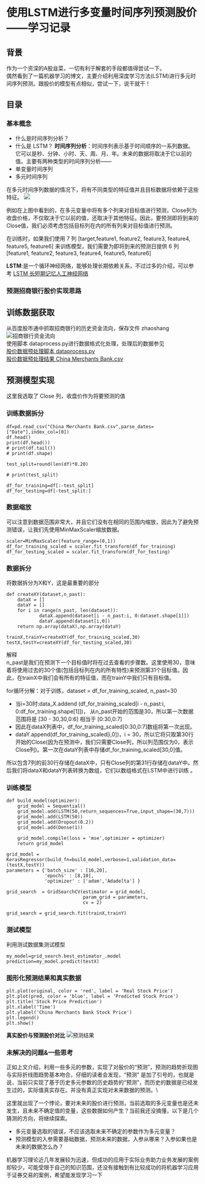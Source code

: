 # 使用LSTM进行多变量时间序列预测股价——学习记录
## 背景
作为一个资深的A股韭菜，一切有利于解套的手段都值得尝试一下。\
偶然看到了一篇机器学习的博文，主要介绍利用深度学习方法(LSTM)进行多元时间序列预测。跟股价的模型有点相似，尝试一下，说干就干！
## 目录
### 基本概念
* 什么是时间序列分析？
* 什么是 LSTM？
**时间序列分析**：时间序列表示基于时间顺序的一系列数据。它可以是秒、分钟、小时、天、周、月、年。未来的数据将取决于它以前的值。主要有两种类型的时间序列分析——
* 单变量时间序列
* 多元时间序列

在多元时间序列数据的情况下，将有不同类型的特征值并且目标数据将依赖于这些特征。
![](/pics/price.jpg)

例如在上图中看到的，在多元变量中将有多个列来对目标值进行预测，Close列为收盘价格，不仅取决于它以前的值，还取决于其他特征。因此，要预测即将到来的Close值，我们必须考虑包括目标列在内的所有列来对目标值进行预测。

在训练时，如果我们使用 7 列 [target,feature1, feature2, feature3, feature4, feature5, feature6] 来训练模型，我们需要为即将到来的预测日提供 6 列 [feature1, feature2, feature3, feature4, feature5, feature6]

**LSTM**:是一个循环神经网络，能够处理长期依赖关系，不过过多的介绍，可以参考 [LSTM 长短期记忆人工神经网络](https://baike.baidu.com/item/%E9%95%BF%E7%9F%AD%E6%9C%9F%E8%AE%B0%E5%BF%86%E4%BA%BA%E5%B7%A5%E7%A5%9E%E7%BB%8F%E7%BD%91%E7%BB%9C/17541107?fr=ge_ala)


### 预测招商银行股价实现思路
## 训练数据获取
从百度股市通中抓取招商银行的历史资金流向，保存文件 zhaoshang ![招商银行资金流向](/pics/history.jpg) \
使用脚本 dataprocess.py进行数据格式化处理，处理后的数据参见 \
[股价数据预处理脚本 dataprocess.py](/dataprocess.py) \
[股价数据预处理结果 China Merchants Bank.csv](/China%20Merchants%20Bank.csv)

## 预测模型实现
这里我选取了 Close 列，收盘价作为将要预测的值
### 训练数据拆分
 ```
df=pd.read_csv("China Merchants Bank.csv",parse_dates=["Date"],index_col=[0])
df.head()
print(df.head())
# print(df.tail())
# print(df.shape)

test_split=round(len(df)*0.20)

# print(test_split)

df_for_training=df[:-test_split]
df_for_testing=df[-test_split:]
 ```   

### 数据缩放
可以注意到数据范围非常大，并且它们没有在相同的范围内缩放，因此为了避免预测错误，让我们先使用MinMaxScaler缩放数据。

```
scaler=MinMaxScaler(feature_range=(0,1))
df_for_training_scaled = scaler.fit_transform(df_for_training)
df_for_testing_scaled = scaler.fit_transform(df_for_testing)
```

### 数据拆分
将数据拆分为X和Y，这是最重要的部分

```
def createXY(dataset,n_past):
    dataX = []
    dataY = []
    for i in range(n_past, len(dataset)):
            dataX.append(dataset[i - n_past:i, 0:dataset.shape[1]])
            dataY.append(dataset[i,0])
    return np.array(dataX),np.array(dataY)    

trainX,trainY=createXY(df_for_training_scaled,30)
testX,testY=createXY(df_for_testing_scaled,30)
```

解释 \
n_past是我们在预测下一个目标值时将在过去查看的步骤数。这里使用30，意味着将使用过去的30个值(包括目标列在内的所有特性)来预测第31个目标值。因此，在trainX中我们会有所有的特征值，而在trainY中我们只有目标值。

for循环分解：对于训练，dataset = df_for_training_scaled, n_past=30 
* 当i=30时:data_X.addend (df_for_training_scaled[i - n_past:i, 0:df_for_training.shape[1]])，
从n_past开始的范围是30，所以第一次数据范围将是 [30 - 30,30,0:6] 相当于 [0:30,0:7]
* 因此在dataX列表中，df_for_training_scaled[0:30,0:7]数组将第一次出现。
* dataY.append(df_for_training_scaled[i,0])，i = 30，所以它将只取第30行开始的Close(因为在预测中，我们只需要Close列，所以列范围仅为0，表示Close列)。第一次在dataY列表中存储df_for_training_scaled[30,0]值。

所以包含7列的前30行存储在dataX中，只有Close列的第31行存储在dataY中。然后我们将dataX和dataY列表转换为数组，它们以数组格式在LSTM中进行训练 。

### 训练模型

```
def build_model(optimizer):
    grid_model = Sequential()
    grid_model.add(LSTM(50,return_sequences=True,input_shape=(30,7)))
    grid_model.add(LSTM(50))
    grid_model.add(Dropout(0.2))
    grid_model.add(Dense(1))

    grid_model.compile(loss = 'mse',optimizer = optimizer)
    return grid_model

grid_model = KerasRegressor(build_fn=build_model,verbose=1,validation_data=(testX,testY))
parameters = {'batch_size' : [16,20],
              'epochs' : [8,10],
              'optimizer' : ['adam','Adadelta'] }

grid_search  = GridSearchCV(estimator = grid_model,
                            param_grid = parameters,
                            cv = 2)

grid_search = grid_search.fit(trainX,trainY)
```

### 测试模型
利用测试数据集测试模型
```
my_model=grid_search.best_estimator_.model
prediction=my_model.predict(testX)
```

### 图形化预测结果和真实数据

```
plt.plot(original, color = 'red', label = 'Real Stock Price')
plt.plot(pred, color = 'blue', label = 'Predicted Stock Price')
plt.title('Stock Price Prediction')
plt.xlabel('Time')
plt.ylabel('China Merchants Bank Stock Price')
plt.legend()
plt.show()

```

**真实股价与预测股价对比** 
![预测结果](/pics/pred_stock.jpg)

### 未解决的问题&一些思考
正如上文介绍，利用一些多元的参数，实现了对股价的“预测”，预测的趋势折现图与实际折线图趋势基本吻合，仔细的读者会发现，“预测” 是加了引号的，也就是说，当前只实现了基于历史多元参数的历史趋势的“预测”，而历史的数据是已经发生过的，实际值真实存在。并没有真正实现对未来数据的预测。\

这里就出现了一个悖论，要对未来的股价进行预测，当前选取的多元变量也是还未发生，且未来不确定值的变量，这些数据如何产生？当前我还没搞懂，以下是几个猜测的方向，将继续探索。

* 多元变量选取的错误，不应该选取未来不确定的参数作为多元变量？
* 预测模型的入参需要基础数据，预测未来的数据，入参从哪来？入参如果也是未来的数据怎么办？

机器学习理论近几年发展较为迅速，但成功的应用于实际业务助力业务发展的案例却较少，可能受限于自己的知识范围，还没有接触到有比较成功的将机器学习应用于证券交易的案例，希望能发现学习一下

